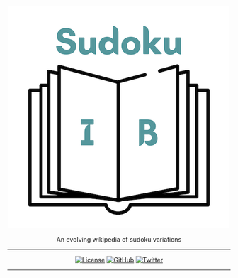 <div align='center'>

<img src='images/logo_500_x_500.png'>
<br>

An evolving wikipedia of sudoku variations

---

[![License](https://img.shields.io/badge/license-Apache%202.0-blue.svg?logo=apache)](https://github.com/vopani/sudokuib/blob/master/LICENSE)
[![GitHub](https://img.shields.io/github/stars/vopani/fortyone?color=yellowgreen&logo=github)](https://github.com/vopani/sudokuib)
[![Twitter](https://img.shields.io/twitter/follow/vopani)](https://twitter.com/vopani)

---

</div>